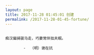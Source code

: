 ```yaml
---
layout: page
title: 2017-11-28 01:45:01 创建
permalink: /2017-11-28-01-45-fortune/
---
```

```

痴汉偏骑骏马走，巧妻常伴拙夫眠。

        -  （明）谢在抗

```
